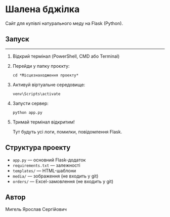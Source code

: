 # Шалена бджілка

Сайт для купівлі натурального меду на Flask (Python).

## Запуск

---

1. Відкрий термінал (PowerShell, CMD або Terminal)

2. Перейди у папку проєкту:

   ```
   cd *Місцезнаходження проекту*
   ```

3. Активуй віртуальне середовище:

   ```
   venv\Scripts\activate
   ```

4. Запусти сервер:

   ```
   python app.py
   ```

5. Тримай термінал відкритим!

   Тут будуть усі логи, помилки, повідомлення Flask.



## Структура проекту
- `app.py` — основний Flask-додаток
- `requirements.txt` — залежності
- `templates/` — HTML-шаблони
- `media/` — зображення (не входить у git)
- `orders/` — Excel-замовлення (не входить у git)

## Автор
Мигель Ярослав Сергійович
